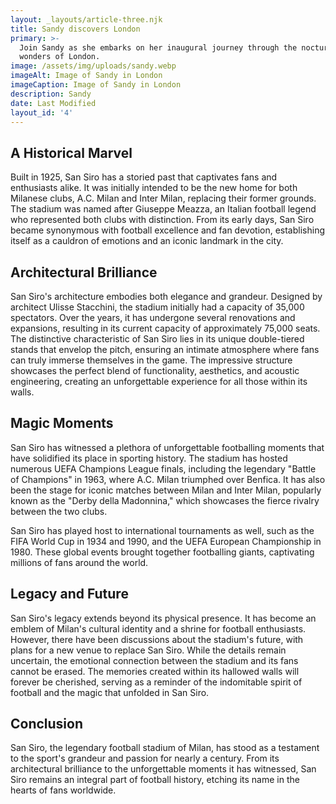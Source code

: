 ```yaml
---
layout: _layouts/article-three.njk
title: Sandy discovers London
primary: >-
  Join Sandy as she embarks on her inaugural journey through the nocturnal
  wonders of London.
image: /assets/img/uploads/sandy.webp
imageAlt: Image of Sandy in London
imageCaption: Image of Sandy in London
description: Sandy
date: Last Modified
layout_id: '4'
---
```


## A Historical Marvel

Built in 1925, San Siro has a storied past that captivates fans and enthusiasts alike. It was initially intended to be the new home for both Milanese clubs, A.C. Milan and Inter Milan, replacing their former grounds. The stadium was named after Giuseppe Meazza, an Italian football legend who represented both clubs with distinction. From its early days, San Siro became synonymous with football excellence and fan devotion, establishing itself as a cauldron of emotions and an iconic landmark in the city.

## Architectural Brilliance

San Siro's architecture embodies both elegance and grandeur. Designed by architect Ulisse Stacchini, the stadium initially had a capacity of 35,000 spectators. Over the years, it has undergone several renovations and expansions, resulting in its current capacity of approximately 75,000 seats. The distinctive characteristic of San Siro lies in its unique double-tiered stands that envelop the pitch, ensuring an intimate atmosphere where fans can truly immerse themselves in the game. The impressive structure showcases the perfect blend of functionality, aesthetics, and acoustic engineering, creating an unforgettable experience for all those within its walls.

## Magic Moments

San Siro has witnessed a plethora of unforgettable footballing moments that have solidified its place in sporting history. The stadium has hosted numerous UEFA Champions League finals, including the legendary "Battle of Champions" in 1963, where A.C. Milan triumphed over Benfica. It has also been the stage for iconic matches between Milan and Inter Milan, popularly known as the "Derby della Madonnina," which showcases the fierce rivalry between the two clubs.

San Siro has played host to international tournaments as well, such as the FIFA World Cup in 1934 and 1990, and the UEFA European Championship in 1980. These global events brought together footballing giants, captivating millions of fans around the world.

## Legacy and Future
San Siro's legacy extends beyond its physical presence. It has become an emblem of Milan's cultural identity and a shrine for football enthusiasts. However, there have been discussions about the stadium's future, with plans for a new venue to replace San Siro. While the details remain uncertain, the emotional connection between the stadium and its fans cannot be erased. The memories created within its hallowed walls will forever be cherished, serving as a reminder of the indomitable spirit of football and the magic that unfolded in San Siro.

## Conclusion

San Siro, the legendary football stadium of Milan, has stood as a testament to the sport's grandeur and passion for nearly a century. From its architectural brilliance to the unforgettable moments it has witnessed, San Siro remains an integral part of football history, etching its name in the hearts of fans worldwide.
